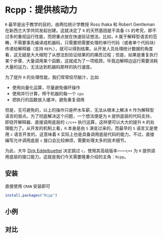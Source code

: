 # Rcpp：提供核动力

`R` 最早是出于教学的目的，由两位统计学教授 Ross Ihaka 和 Robert Gentleman 在新西兰大学共同发起创建。这就决定了 `R` 的天然基因是不具备 `CS` 的考究，即不过多的重视运行性能，而把重点放在快速验证想法。比如，`R` 属于解释型语言的范畴，不需要事先编译成机器码，只需要把需要处理的单行代码（或者单个代码块）传递给解释器（支持 `REPL`），就可以得到结果。从开发人员处理统计数据的角度看，这无疑是大大缩短了从想法到验证结果的的痛苦过程；但是，如果是重复执行某个步骤、大量调用某个函数，这就成为了一项瓶颈，毕竟边解释边运行需要消耗大量的运力，无法达到机器码那样的执行速度。

为了提升 `R` 的处理性能，我们常常绞尽脑汁，比如

-  使用向量化运算，尽量避免循环操作
- 使用并行计算，榨干机器的每一个 `cpu`
- 把执行的函数放入缓冲，避免重复调用

但是，无可避免的，以上的操作只是杯水车薪，无法从根本上解决 `R` 作为解释型语言的弱点。为了彻底解决这个问题，一个想法便是为 `R` 提供底层的代码支持，即绕开解释器、直接调用底层的 `c/c++` 执行运算，这样便可以大大的提升 `R` 的处理能力了。从开发的机制上看，`R` 本身是由 `S` 演变过来的，而最早的 `S` 语言又是使用 `c` 语言开发的，这意味着 `R` 实际上也是具备调用底层代码的能力。不过，直接编写允许调用底层 `c` 接口会比较麻烦，需要处理太多的技术细节。

为此，大牛 [Dirk Eddelbuettel](http://dirk.eddelbuettel.com/) 决定跳过 `c`，使用其高级版本——`c++` 为 `R` 提供调用底层的接口能力。这就是我们今天需要隆重介绍的主角：`Rcpp`。

<!--  -->
## 安装
直接使用 `CRAN` 安装即可

```r
install.packages("Rcpp")
```

## 小例

## 对比

